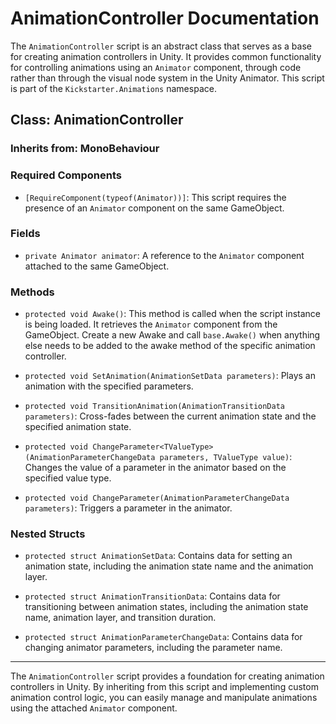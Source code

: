 # AnimationController Documentation

The `AnimationController` script is an abstract class that serves as a base for creating animation controllers in Unity. It provides common functionality for controlling animations using an `Animator` component, through code rather than through the visual node system in the Unity Animator. This script is part of the `Kickstarter.Animations` namespace.

## Class: AnimationController

### Inherits from: MonoBehaviour

### Required Components

- `[RequireComponent(typeof(Animator))]`: This script requires the presence of an `Animator` component on the same GameObject.

### Fields

- `private Animator animator`: A reference to the `Animator` component attached to the same GameObject.

### Methods

- `protected void Awake()`: This method is called when the script instance is being loaded. It retrieves the `Animator` component from the GameObject. Create a new Awake and call `base.Awake()` when anything else needs to be added to the awake method of the specific animation controller.

- `protected void SetAnimation(AnimationSetData parameters)`: Plays an animation with the specified parameters.

- `protected void TransitionAnimation(AnimationTransitionData parameters)`: Cross-fades between the current animation state and the specified animation state.

- `protected void ChangeParameter<TValueType>(AnimationParameterChangeData parameters, TValueType value)`: Changes the value of a parameter in the animator based on the specified value type.

- `protected void ChangeParameter(AnimationParameterChangeData parameters)`: Triggers a parameter in the animator.

### Nested Structs

- `protected struct AnimationSetData`: Contains data for setting an animation state, including the animation state name and the animation layer.

- `protected struct AnimationTransitionData`: Contains data for transitioning between animation states, including the animation state name, animation layer, and transition duration.

- `protected struct AnimationParameterChangeData`: Contains data for changing animator parameters, including the parameter name.

---

The `AnimationController` script provides a foundation for creating animation controllers in Unity. By inheriting from this script and implementing custom animation control logic, you can easily manage and manipulate animations using the attached `Animator` component.
